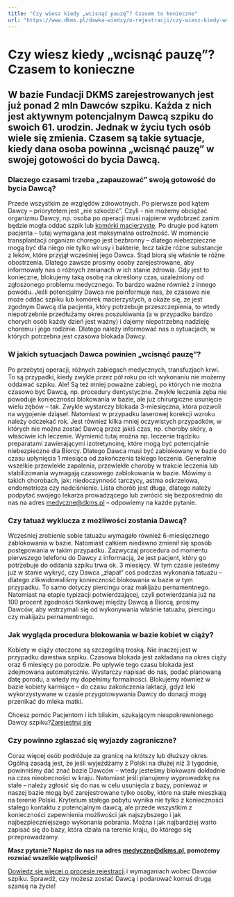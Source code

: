 ```yaml
---
title: "Czy wiesz kiedy „wcisnąć pauzę”? Czasem to konieczne"
url: "https://www.dkms.pl/dawka-wiedzy/o-rejestracji/czy-wiesz-kiedy-wcisnac-pauze-czasem-to-konieczne"
---
```


# Czy wiesz kiedy „wcisnąć pauzę”? Czasem to konieczne

## W bazie Fundacji DKMS zarejestrowanych jest już ponad 2 mln Dawców szpiku. Każda z nich jest aktywnym potencjalnym Dawcą szpiku do swoich 61. urodzin. Jednak w życiu tych osób wiele się zmienia. Czasem są takie sytuacje, kiedy dana osoba powinna „wcisnąć pauzę” w swojej gotowości do bycia Dawcą.

### Dlaczego czasami trzeba „zapauzować” swoją gotowość do bycia Dawcą?


Przede wszystkim ze względów zdrowotnych. Po pierwsze pod kątem Dawcy – priorytetem jest „nie szkodzić”. Czyli \- nie możemy obciążać organizmu Dawcy, np. osoba po operacji musi najpierw wydobrzeć zanim będzie mogła oddać szpik lub [komórki macierzyste](/dawka-wiedzy/o-nowotworach-krwi/co-to-sa-komorki-macierzyste "Co to są komórki macierzyste? "). Po drugie pod kątem pacjenta – tutaj wymagana jest maksymalna ostrożność. W momencie transplantacji organizm chorego jest bezbronny – dlatego niebezpieczne mogą być dla niego nie tylko wirusy i bakterie, lecz także różne substancje z leków, które przyjął wcześniej jego Dawca. Stąd biorą się właśnie te różne obostrzenia. Dlatego zawsze prosimy osoby zarejestrowane, aby informowały nas o różnych zmianach w ich stanie zdrowia. Gdy jest to konieczne, blokujemy taką osobę na określony czas, uzależniony od zgłoszonego problemu medycznego. To bardzo ważne również z innego powodu. Jeśli potencjalny Dawca nie poinformuje nas, że czasowo nie może oddać szpiku lub komórek macierzystych, a okaże się, ze jest zgodnym Dawcą dla pacjenta, który potrzebuje przeszczepienia, to wtedy niepotrzebnie przedłużamy okres poszukiwania (a w przypadku bardzo chorych osób każdy dzień jest ważny) i dajemy niepotrzebną nadzieję choremu i jego rodzinie. Dlatego należy informować nas o sytuacjach, w których potrzebna jest czasowa blokada Dawcy.


### W jakich sytuacjach Dawca powinien „wcisnąć pauzę”?


Po przebytej operacji, różnych zabiegach medycznych, transfuzjach krwi. To są przypadki, kiedy zwykle przez pół roku po ich wykonaniu nie możemy oddawać szpiku. Ale! Są też mniej poważne zabiegi, po których nie można czasowo być Dawcą, np. procedury dentystyczne. Zwykłe leczenia zęba nie powoduje konieczności blokowania w bazie, ale już chirurgiczne usunięcie wielu zębów – tak. Zwykle wystarczy blokada 3\-miesięczna, która pozwoli na wygojenie dziąseł. Natomiast w przypadku laserowej korekcji wzroku należy odczekać rok. Jest również kilka mniej oczywistych przypadków, w których nie można zostać Dawcą przez jakiś czas, np. choroby skóry, a właściwie ich leczenie. Wymienić tutaj można np. leczenie trądziku preparatami zawierającymi izotretynoinę, które mogą być potencjalnie niebezpieczne dla Biorcy. Dlatego Dawca musi być zablokowany w bazie do czasu upłynięcia 1 miesiąca od zakończenia takiego leczenia. Generalnie wszelkie przewlekłe zapalenia, przewlekłe choroby w trakcie leczenia lub stabilizowania wymagają czasowego zablokowania w bazie. Mówimy o takich chorobach, jak: niedoczynność tarczycy, astma oskrzelowa, endometrioza czy nadciśnienie. Lista chorób jest długa, dlatego należy podpytać swojego lekarza prowadzącego lub zwrócić się bezpośrednio do nas na adres [medyczne@dkms.pl](mailto:medyczne@dkms.pl) – odpowiemy na każde pytanie.


### Czy tatuaż wyklucza z możliwości zostania Dawcą?


Wcześniej zrobienie sobie tatuażu wymagało również 6\-miesięcznego zablokowania w bazie. Natomiast całkiem niedawno zmienił się sposób postępowania w takim przypadku. Zazwyczaj procedura od momentu pierwszego telefonu do Dawcy z informacją, że jest pacjent, który go potrzebuje do oddania szpiku trwa ok. 3 miesięcy. W tym czasie jesteśmy już w stanie wykryć, czy Dawca „złapał” coś podczas wykonania tatuażu – dlatego zlikwidowaliśmy konieczność blokowania w bazie w tym przypadku. To samo dotyczy piercingu oraz makijażu pernamentnego. Natomiast na etapie typizacji potwierdzającej, czyli potwierdzania już na 100 procent zgodności tkankowej między Dawcą a Biorcą, prosimy Dawców, aby wstrzymali się od wykonywania właśnie tatuażu, piercingu czy makijażu pernamentnego.


### Jak wygląda procedura blokowania w bazie kobiet w ciąży?


Kobiety w ciąży otoczone są szczególną troską. Nie inaczej jest w przypadku dawstwa szpiku. Czasowa blokada jest zakładana na okres ciąży oraz 6 miesięcy po porodzie. Po upływie tego czasu blokada jest zdejmowana automatycznie. Wystarczy napisać do nas, podać planowaną datę porodu, a wtedy my dopełnimy formalności. Blokujemy również w bazie kobiety karmiące – do czasu zakończenia laktacji, gdyż leki wykorzystywane w czasie przygotowywania Dawcy do donacji mogą przenikać do mleka matki.


Chcesz pomóc Pacjentom i ich bliskim, szukającym niespokrewnionego Dawcy szpiku?[Zarejestruj się](/zarejestruj-sie-teraz "Zarejestruj sie teraz")
### Czy powinno zgłaszać się wyjazdy zagraniczne?


Coraz więcej osób podróżuje za granicę na krótszy lub dłuższy okres. Ogólną zasadą jest, że jeśli wyjeżdżamy z Polski na dłużej niż 3 tygodnie, powinniśmy dać znać bazie Dawców – wtedy jesteśmy blokowani dokładnie na czas nieobecności w kraju. Natomiast jeśli planujemy wyprowadzkę na stałe – należy zgłosić się do nas w celu usunięcia z bazy, ponieważ w naszej bazie mogą być zarejestrowane tylko osoby, które na stałe mieszkają na terenie Polski. Kryterium stałego pobytu wynika nie tylko z konieczności stałego kontaktu z potencjalnym dawcą, ale przede wszystkim z konieczności zapewnienia możliwości jak najszybszego i jak najbezpieczniejszego wykonania pobrania. Można i jak najbardziej warto zapisać się do bazy, która działa na terenie kraju, do którego się przeprowadzamy.


**Masz pytanie? Napisz do nas na adres** [**medyczne@dkms.pl**](mailto:medyczne@dkms.pl)**, pomożemy rozwiać wszelkie wątpliwości!**


[Dowiedz się więcej o procesie rejestracji](https://www.dkms.pl/dawka-wiedzy/o-rejestracji) i wymaganiach wobec Dawców szpiku. Sprawdź, czy możesz zostać Dawcą i podarować komuś drugą szansę na życie!


